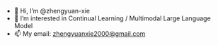 - 👋 Hi, I’m @zhengyuan-xie
- 👀 I’m interested in Continual Learning / Multimodal Large Language Model
- 📫 My email: zhengyuanxie2000@gmail.com

<!---
zhengyuan-xie/zhengyuan-xie is a ✨ special ✨ repository because its `README.md` (this file) appears on your GitHub profile.
You can click the Preview link to take a look at your changes.
--->
